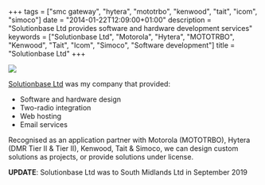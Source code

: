 +++
tags = ["smc gateway", "hytera", "mototrbo", "kenwood", "tait", "icom", "simoco"]
date = "2014-01-22T12:09:00+01:00"
description = "Solutionbase Ltd provides software and hardware development services"
keywords = ["Solutionbase Ltd", "Motorola", "Hytera", "MOTOTRBO", "Kenwood", "Tait", "Icom", "Simoco", "Software development"]
title = "Solutionbase Ltd"
+++

![](/img/Solutionbase_logo_250x79.png)

[Solutionbase Ltd](http://solutionbase.co.uk) was my company that provided:

* Software and hardware design
* Two-radio integration
* Web hosting
* Email services

Recognised as an application partner with Motorola (MOTOTRBO), Hytera (DMR Tier II & Tier II), Kenwood, Tait
& Simoco, we can design custom solutions as projects, or provide solutions under license.

**UPDATE**: Solutionbase Ltd was to South Midlands Ltd in September 2019
